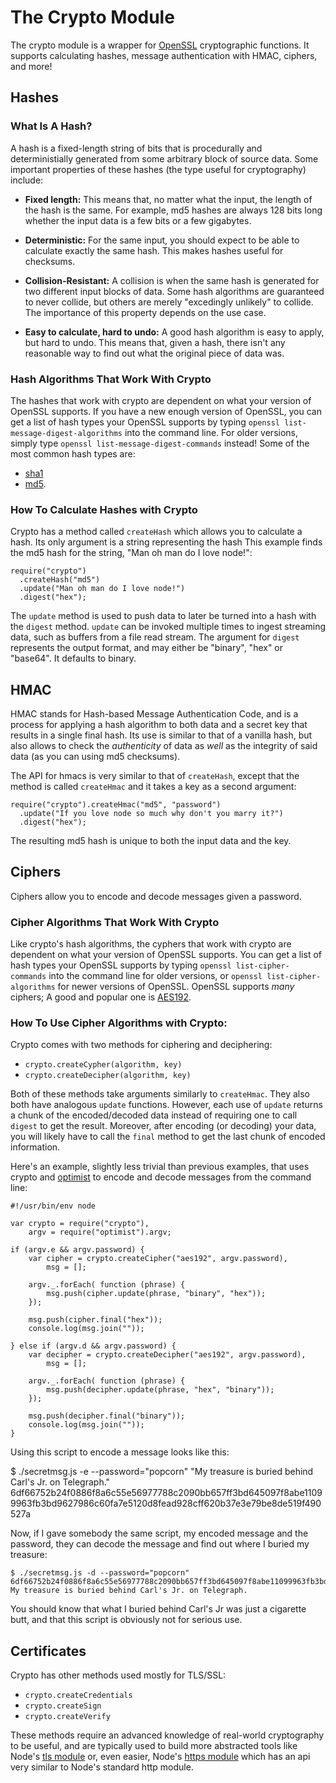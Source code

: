 # The Crypto Module

The crypto module is a wrapper for [OpenSSL](http://en.wikipedia.org/wiki/Openssl) cryptographic functions. It supports calculating hashes, message authentication with HMAC, ciphers, and more!

## Hashes

### What Is A Hash?

A hash is a fixed-length string of bits that is procedurally and deterministially generated from some arbitrary block of source data. Some important properties of these hashes (the type useful for cryptography) include:

* **Fixed length:** This means that, no matter what the input, the length of the hash is the same. For example, md5 hashes are always 128 bits long whether the input data is a few bits or a few gigabytes.

* **Deterministic:** For the same input, you should expect to be able to calculate exactly the same hash. This makes hashes useful for checksums.

* **Collision-Resistant:** A collision is when the same hash is generated for two different input blocks of data. Some hash algorithms are guaranteed to never collide, but others are merely "excedingly unlikely" to collide. The importance of this property depends on the use case.

* **Easy to calculate, hard to undo:** A good hash algorithm is easy to apply, but hard to undo. This means that, given a hash, there isn't any reasonable way to find out what the original piece of data was.

### Hash Algorithms That Work With Crypto

The hashes that work with crypto are dependent on what your version of OpenSSL supports. If you have a new enough version of OpenSSL, you can get a list of hash types your OpenSSL supports by typing `openssl list-message-digest-algorithms` into the command line. For older versions, simply type `openssl list-message-digest-commands` instead! Some of the most common hash types are: 

* [sha1](http://en.wikipedia.org/wiki/Sha1)
* [md5](http://en.wikipedia.org/wiki/Md5).

### How To Calculate Hashes with Crypto

Crypto has a method called `createHash` which allows you to calculate a hash. Its only argument is a string representing the hash This example finds the md5 hash for the string, "Man oh man do I love node!":

    require("crypto")
      .createHash("md5")
      .update("Man oh man do I love node!")
      .digest("hex");

The `update` method is used to push data to later be turned into a hash with the `digest` method. `update` can be invoked multiple times to ingest streaming data, such as buffers from a file read stream. The argument for `digest` represents the output format, and may either be "binary", "hex" or "base64". It defaults to binary.

## HMAC

HMAC stands for Hash-based Message Authentication Code, and is a process for applying a hash algorithm to both data and a secret key that results in a single final hash. Its use is similar to that of a vanilla hash, but also allows to check the *authenticity* of data as *well* as the integrity of said data (as you can using md5 checksums).

The API for hmacs is very similar to that of `createHash`, except that the method is called `createHmac` and it takes a key as a second argument:

    require("crypto").createHmac("md5", "password")
      .update("If you love node so much why don't you marry it?")
      .digest("hex");

The resulting md5 hash is unique to both the input data and the key.

## Ciphers

Ciphers allow you to encode and decode messages given a password.

### Cipher Algorithms That Work With Crypto

Like crypto's hash algorithms, the cyphers that work with crypto are dependent on what your version of OpenSSL supports. You can get a list of hash types your OpenSSL supports by typing `openssl list-cipher-commands` into the command line for older versions, or `openssl list-cipher-algorithms` for newer versions of OpenSSL. OpenSSL supports *many* ciphers; A good and popular one is [AES192](http://en.wikipedia.org/wiki/Aes192).

### How To Use Cipher Algorithms with Crypto:

Crypto comes with two methods for ciphering and deciphering:

* `crypto.createCypher(algorithm, key)`
* `crypto.createDecipher(algorithm, key)`

Both of these methods take arguments similarly to `createHmac`. They also both have analogous `update` functions. However, each use of `update` returns a chunk of the encoded/decoded data instead of requiring one to call `digest` to get the result. Moreover, after encoding (or decoding) your data, you will likely have to call the `final` method to get the last chunk of encoded information.

Here's an example, slightly less trivial than previous examples, that uses crypto and [optimist](https://github.com/substack/node-optimist) to encode and decode messages from the command line:

    #!/usr/bin/env node

    var crypto = require("crypto"),
        argv = require("optimist").argv;

    if (argv.e && argv.password) {
        var cipher = crypto.createCipher("aes192", argv.password),
            msg = [];

        argv._.forEach( function (phrase) {
            msg.push(cipher.update(phrase, "binary", "hex"));
        });

        msg.push(cipher.final("hex"));
        console.log(msg.join(""));

    } else if (argv.d && argv.password) {
        var decipher = crypto.createDecipher("aes192", argv.password),
            msg = [];

        argv._.forEach( function (phrase) {
            msg.push(decipher.update(phrase, "hex", "binary"));
        });

        msg.push(decipher.final("binary"));
        console.log(msg.join(""));   
    }

Using this script to encode a message looks like this:

   $ ./secretmsg.js -e --password="popcorn" "My treasure is buried behind Carl's Jr. on Telegraph."
    6df66752b24f0886f8a6c55e56977788c2090bb657ff3bd645097f8abe11099963fb3bd9627986c60fa7e5120d8fead928cff620b37e3e79be8de519f490527a

Now, if I gave somebody the same script, my encoded message and the password, they can decode the message and find out where I buried my treasure:

    $ ./secretmsg.js -d --password="popcorn" 6df66752b24f0886f8a6c55e56977788c2090bb657ff3bd645097f8abe11099963fb3bd9627986c60fa7e5120d8fead928cff620b37e3e79be8de519f490527a
    My treasure is buried behind Carl's Jr. on Telegraph.

You should know that what I buried behind Carl's Jr was just a cigarette butt, and that this script is obviously not for serious use.

## Certificates

Crypto has other methods used mostly for TLS/SSL:

* `crypto.createCredentials`
* `crypto.createSign`
* `crypto.createVerify`

These methods require an advanced knowledge of real-world cryptography to be useful, and are typically used to build more abstracted tools like Node's [tls module](http://nodejs.org/docs/v0.4.10/api/tls.html) or, even easier, Node's [https module](http://nodejs.org/docs/v0.4.10/api/https.html) which has an api very similar to Node's standard http module.
